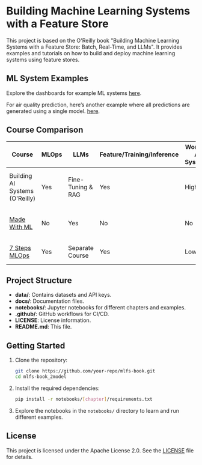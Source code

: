 # Building Machine Learning Systems with a Feature Store

This project is based on the O'Reilly book "Building Machine Learning Systems with a Feature Store: Batch, Real-Time, and LLMs". It provides examples and tutorials on how to build and deploy machine learning systems using feature stores.

## ML System Examples

Explore the dashboards for example ML systems [here](https://amomozzz.github.io/mlfs-book/).

For air quality prediction, here’s another example where all predictions are generated using a single model. [here](https://amomozzz.github.io/mlfs-book/).

## Course Comparison

| Course                         | MLOps | LLMs             | Feature/Training/Inference | Working AI Systems | Focus |
|--------------------------------|-------|------------------|----------------------------|--------------------|-------|
| Building AI Systems (O'Reilly) | Yes   | Fine-Tuning & RAG| Yes                        | High               | Project-based, Software Engineering, Fundamentals |
| [Made With ML](https://madewithml.com/) | No    | Yes            | No                         | No                 | Software Engineering, Model Training |
| [7 Steps MLOps](https://www.pauliusztin.me/courses/the-full-stack-7-steps-mlops-framework) | Yes   | Separate Course | Yes                        | Low                | Learning Tools and Project |

## Project Structure

- **data/**: Contains datasets and API keys.
- **docs/**: Documentation files.
- **notebooks/**: Jupyter notebooks for different chapters and examples.
- **.github/**: GitHub workflows for CI/CD.
- **LICENSE**: License information.
- **README.md**: This file.

## Getting Started

1. Clone the repository:
    ```sh
    git clone https://github.com/your-repo/mlfs-book.git
    cd mlfs-book_2model
    ```

2. Install the required dependencies:
    ```sh
    pip install -r notebooks/[chapter]/requirements.txt
    ```

3. Explore the notebooks in the `notebooks/` directory to learn and run different examples.

## License

This project is licensed under the Apache License 2.0. See the [LICENSE](LICENSE) file for details.

